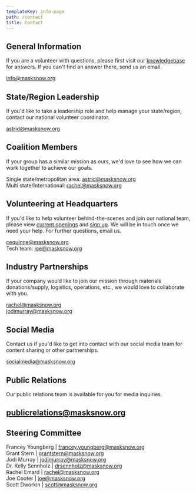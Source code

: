 ```yaml
---
templateKey: info-page
path: /contact
title: Contact
---
```

## General Information

If you are a volunteer with questions, please first visit our [knowledgebase](https://rosiesews.freshdesk.com/support/home) for answers. If you can't find an answer there, send us an email.

[info@masksnow.org](mailto:info@masksnow.org)

## State/Region Leadership

If you'd like to take a leadership role and help manage your state/region, contact our national volunteer coordinator.

[astrid@masksnow.org ](mailto:astrid@masksnow.org)

## Coalition Members

If your group has a similar mission as ours, we'd love to see how we can work together to achieve our goals.

Single state/metropolitan area: [astrid@masksnow.org ](mailto:astrid@masksnow.org)\
Multi state/International: [rachel@masksnow.org](mailto:rachel@masksnow.org)

## Volunteering at Headquarters

If you'd like to help volunteer behind-the-scenes and join our national team, please view [current openings](https://docs.google.com/document/d/1JJNrPswxznGHsOI26stysEphJXv6JBxS8uE_JV-1Tz0/edit) and [sign up](https://masksnow.org/volunteer/). We will be in touch once we need your help. For further questions, email us.

[cequinne@masksnow.org ](mailto:cequinne@masksnow.org)\
Tech team: [joe@masksnow.org](mailto:joe@masksnow.org)

## Industry Partnerships

If your company would like to join our mission through materials donations/supply, logistics, operations, etc., we would love to collaborate with you.

[rachel@masksnow.org](mailto:rachel@masksnow.org)\
[jodimurray@masksnow.org](mailto:jodimurray@masksnow.org)

## Social Media

Contact us if you'd like to get into contact with our social media team for content sharing or other partnerships.

[socialmedia@masksnow.org](mailto:socialmedia@masksnow.org)

## Public Relations

Our public relations team is available for you for media inquiries.

## [publicrelations@masksnow.org](mailto:publicrelations@masksnow.org)

## Steering Committee

Francey Youngberg | [francey.youngberg@masksnow.org](mailto:francey.youngberg@masksnow.org)\
Grant Stern | [grantstern@masksnow.org](mailto:grantstern@masksnow.org)\
Jodi Murray | [jodimurray@masksnow.org](mailto:jodimurray@masksnow.org)\
Dr. Kelly Sennholz | [drsennholz@masksnow.org](mailto:drsennholz@masksnow.org)\
Rachel Emard | [rachel@masksnow.org](mailto:rachel@masksnow.org)\
Joe Cooter | [joe@masksnow.org](mailto:joe@masksnow.org)\
Scott Dworkin | [scott@masksnow.org](mailto:scott@masksnow.org)